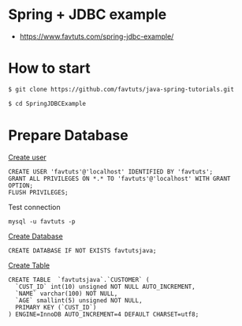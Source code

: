 # Spring + JDBC example

* https://www.favtuts.com/spring-jdbc-example/

# How to start

```bash
$ git clone https://github.com/favtuts/java-spring-tutorials.git

$ cd SpringJDBCExample
```

# Prepare Database

[Create user](databse/createuser.ddl)
```
CREATE USER 'favtuts'@'localhost' IDENTIFIED BY 'favtuts';
GRANT ALL PRIVILEGES ON *.* TO 'favtuts'@'localhost' WITH GRANT OPTION;
FLUSH PRIVILEGES;
```
Test connection
```
mysql -u favtuts -p
```

[Create Database](database/createdatabase.ddl)
```
CREATE DATABASE IF NOT EXISTS favtutsjava;
```

[Create Table](database/database.ddl)
```
CREATE TABLE  `favtutsjava`.`CUSTOMER` (
  `CUST_ID` int(10) unsigned NOT NULL AUTO_INCREMENT,
  `NAME` varchar(100) NOT NULL,
  `AGE` smallint(5) unsigned NOT NULL,
  PRIMARY KEY (`CUST_ID`)
) ENGINE=InnoDB AUTO_INCREMENT=4 DEFAULT CHARSET=utf8;
```